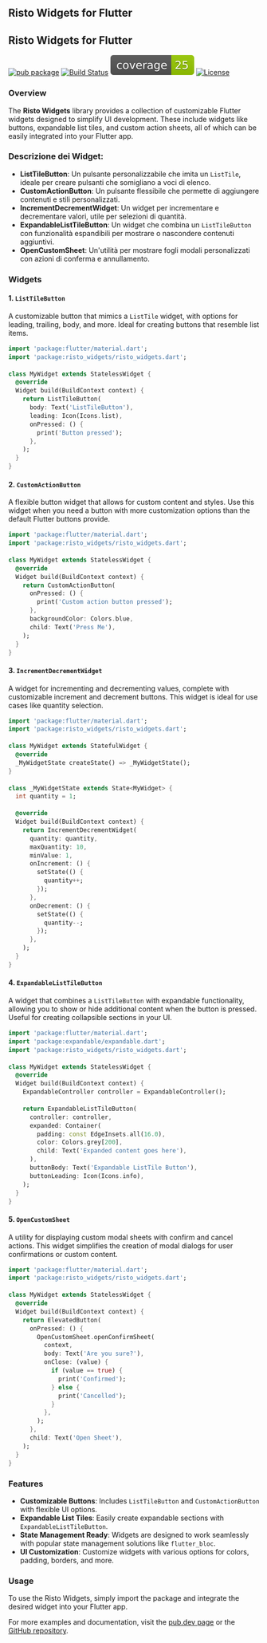 ## Risto Widgets for Flutter

## Risto Widgets for Flutter

[![pub package](https://img.shields.io/pub/v/risto_widgets.svg)](https://pub.dev/packages/risto_widgets)
[![Build Status](https://img.shields.io/github/actions/workflow/status/frenkydema/risto_widgets/flutter.yml)](https://github.com/frenkydema/risto_widgets/actions/workflows/flutter.yml)
[![Coverage Status](https://github.com/FrenkyDema/risto_widgets/raw/gh-pages/coverage-badge.svg)](https://frenkydema.github.io/risto_widgets/)
[![License](https://img.shields.io/badge/license-MIT-blue.svg)](https://opensource.org/licenses/MIT)

### Overview

The **Risto Widgets** library provides a collection of customizable Flutter widgets designed to
simplify UI development. These include widgets like buttons, expandable list tiles, and custom
action sheets, all of which can be easily integrated into your Flutter app.

### Descrizione dei Widget:

- **ListTileButton**: Un pulsante personalizzabile che imita un `ListTile`, ideale per creare
  pulsanti che somigliano a voci di elenco.
- **CustomActionButton**: Un pulsante flessibile che permette di aggiungere contenuti e stili
  personalizzati.
- **IncrementDecrementWidget**: Un widget per incrementare e decrementare valori, utile per
  selezioni di quantità.
- **ExpandableListTileButton**: Un widget che combina un `ListTileButton` con funzionalità
  espandibili per mostrare o nascondere contenuti aggiuntivi.
- **OpenCustomSheet**: Un'utilità per mostrare fogli modali personalizzati con azioni di conferma e
  annullamento.

### Widgets

#### 1. `ListTileButton`

A customizable button that mimics a `ListTile` widget, with options for leading, trailing, body, and
more. Ideal for creating buttons that resemble list items.

```dart
import 'package:flutter/material.dart';
import 'package:risto_widgets/risto_widgets.dart';

class MyWidget extends StatelessWidget {
  @override
  Widget build(BuildContext context) {
    return ListTileButton(
      body: Text('ListTileButton'),
      leading: Icon(Icons.list),
      onPressed: () {
        print('Button pressed');
      },
    );
  }
}
```

#### 2. `CustomActionButton`

A flexible button widget that allows for custom content and styles. Use this widget when you need a
button with more customization options than the default Flutter buttons provide.

```dart
import 'package:flutter/material.dart';
import 'package:risto_widgets/risto_widgets.dart';

class MyWidget extends StatelessWidget {
  @override
  Widget build(BuildContext context) {
    return CustomActionButton(
      onPressed: () {
        print('Custom action button pressed');
      },
      backgroundColor: Colors.blue,
      child: Text('Press Me'),
    );
  }
}
```

#### 3. `IncrementDecrementWidget`

A widget for incrementing and decrementing values, complete with customizable increment and
decrement buttons. This widget is ideal for use cases like quantity selection.

```dart
import 'package:flutter/material.dart';
import 'package:risto_widgets/risto_widgets.dart';

class MyWidget extends StatefulWidget {
  @override
  _MyWidgetState createState() => _MyWidgetState();
}

class _MyWidgetState extends State<MyWidget> {
  int quantity = 1;

  @override
  Widget build(BuildContext context) {
    return IncrementDecrementWidget(
      quantity: quantity,
      maxQuantity: 10,
      minValue: 1,
      onIncrement: () {
        setState(() {
          quantity++;
        });
      },
      onDecrement: () {
        setState(() {
          quantity--;
        });
      },
    );
  }
}
```

#### 4. `ExpandableListTileButton`

A widget that combines a `ListTileButton` with expandable functionality, allowing you to show or
hide additional content when the button is pressed. Useful for creating collapsible sections in your
UI.

```dart
import 'package:flutter/material.dart';
import 'package:expandable/expandable.dart';
import 'package:risto_widgets/risto_widgets.dart';

class MyWidget extends StatelessWidget {
  @override
  Widget build(BuildContext context) {
    ExpandableController controller = ExpandableController();

    return ExpandableListTileButton(
      controller: controller,
      expanded: Container(
        padding: const EdgeInsets.all(16.0),
        color: Colors.grey[200],
        child: Text('Expanded content goes here'),
      ),
      buttonBody: Text('Expandable ListTile Button'),
      buttonLeading: Icon(Icons.info),
    );
  }
}
```

#### 5. `OpenCustomSheet`

A utility for displaying custom modal sheets with confirm and cancel actions. This widget simplifies
the creation of modal dialogs for user confirmations or custom content.

```dart
import 'package:flutter/material.dart';
import 'package:risto_widgets/risto_widgets.dart';

class MyWidget extends StatelessWidget {
  @override
  Widget build(BuildContext context) {
    return ElevatedButton(
      onPressed: () {
        OpenCustomSheet.openConfirmSheet(
          context,
          body: Text('Are you sure?'),
          onClose: (value) {
            if (value == true) {
              print('Confirmed');
            } else {
              print('Cancelled');
            }
          },
        );
      },
      child: Text('Open Sheet'),
    );
  }
}
```

### Features

- **Customizable Buttons**: Includes `ListTileButton` and `CustomActionButton` with flexible UI
  options.
- **Expandable List Tiles**: Easily create expandable sections with `ExpandableListTileButton`.
- **State Management Ready**: Widgets are designed to work seamlessly with popular state management
  solutions like `flutter_bloc`.
- **UI Customization**: Customize widgets with various options for colors, padding, borders, and
  more.

### Usage

To use the Risto Widgets, simply import the package and integrate the desired widget into your
Flutter app.

For more examples and documentation, visit
the [pub.dev page](https://pub.dev/packages/risto_widgets) or
the [GitHub repository](https://github.com/frenkydema/risto_widgets).
